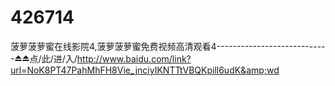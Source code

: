 # 426714
菠萝菠萝蜜在线影院4,菠萝菠萝蜜免费视频高清观看4----------------------------⏏⏏点/此/进/入/http://www.baidu.com/link?url=NoK8PT47PahMhFH8Vie_jnciyIKNTTtVBQKpill6udK&amp;wd
